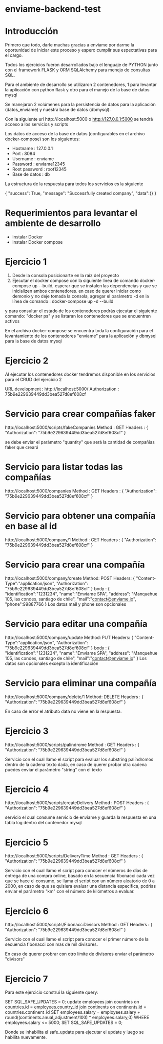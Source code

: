 # enviame-backend-test
# Introducción
Primero que todo, darle muchas gracias a enviame por darme la oportunidad de iniciar este proceso y espero cumplir sus espectativas para el cargo.

Todos los ejercicios fueron desarrollados bajo el lenguaje de PYTHON junto con el framework FLASK y ORM SQLAlchemy para menejo de consultas SQL.

Para el ambiente de desarrollo se utilizaron 2 contenedores, 1 para levantar la aplicación con python flask y otro para el manejo de la base de datos mysql

Se manejaron 2 volúmenes para la persistencia de datos para la aplicación (datos_enviame) y nuestra base de datos (dbmysql).

Con la siguiente url http://localhost:5000 o http://127.0.0.1:5000 se tendrá acceso a los servicios y scripts 

Los datos de acceso de la base de datos (configurables en el archivo docker-compose) son los siguientes:
* Hostname : 127.0.0.1
* Port : 8084
* Username : enviame
* Password : enviame12345
* Root password : root12345
* Base de datos : db

La estructura de la respuesta para todos los servicios es la siguiente

{
    "success": True,
    "message": "Successfully created company",
    "data":{}
}



# Requerimientos para levantar el ambiente de desarrollo
* Instalar Docker
* Instalar Docker compose


# Ejercicio 1
1. Desde la consola posicionarte en la raíz del proyecto
2. Ejecutar el docker compose con la siguiente línea de comando docker-compose up --build, esperar que se instalen las dependencias y que se inicializen ambos contenedores. en caso de querer iniciar como demonio y no deje tomada la consola, agregar el parámetro -d en la línea de comando : docker-compose up -d --build

y para consultar el estado de los contenedores podrás ejecutar el siguiente comando: "docker ps" y se listaran los contenedores que se encuentren activos

En el archivo docker-compose se encuentra toda la configuración para el levantamiento de los contenedores "enviame" para la aplicación y dbmysql para la base de datos mysql

# Ejercicio 2

Al ejecutar los contenedores docker tendremos disponible en los servicios para el CRUD del ejercicio 2

URL development : http://localhost:5000/
Authorization : 75b9e229639449dd3bea527d8ef608cf

# Servicio para crear compañías faker
http://localhost:5000/scripts/fakeCompanies
Method : GET
Headers : {
	"Authorization": "75b9e229639449dd3bea527d8ef608cf"
}

se debe enviar el parámetro "quantity" que será la cantidad de compañías faker que creará 

# Servicio para listar todas las compañías
http://localhost:5000/companies
Method : GET
Headers : {
	"Authorization": "75b9e229639449dd3bea527d8ef608cf"
}

# Servicio para obtener una compañía en base al id
http://localhost:5000/company/1
Method : GET
Headers : {
	"Authorization": "75b9e229639449dd3bea527d8ef608cf"
}

# Servicio para crear una compañía

http://localhost:5000/company/create
Method: POST
Headers: {
    "Content-Type":"application/json",
	"Authorization": "75b9e229639449dd3bea527d8ef608cf"
}
body : {
	"identification":"1231234",
	"name":"Emviame SPA",
	"address": "Manquehue 105, las condes, santiago de chile",
	"mail":"contact@enviame.io",
	"phone":99887766
}
Los datos mail y phone son opcionales

# Servicio para editar una compañía

http://localhost:5000/company/update
Method: PUT
Headers: {
    "Content-Type":"application/json",
	"Authorization": "75b9e229639449dd3bea527d8ef608cf"
}
body : {
	"identification":"1231234",
	"name":"Emviame SPA",
	"address": "Manquehue 105, las condes, santiago de chile",
	"mail":"contact@enviame.io"
}
Los datos son opcionales excepto la identificación

# Servicio para eliminar una compañía

http://localhost:5000/company/delete/1
Method: DELETE
Headers : {
	"Authorization": "75b9e229639449dd3bea527d8ef608cf"
}

En caso de error el atributo data no viene en la respuesta.

# Ejercicio 3

http://localhost:5000/scripts/palindrome
Method : GET
Headers : {
	"Authorization": "75b9e229639449dd3bea527d8ef608cf"
}

Servicio con el cual llamo el script para evaluar los substring palíndromos dentro de la cadena texto dada, en caso de querer probar otra cadena puedes enviar el parámetro "string" con el texto

# Ejercicio 4

http://localhost:5000/scripts/createDelivery
Method : POST
Headers : {
	"Authorization": "75b9e229639449dd3bea527d8ef608cf"
}

servicio el cual consume servicio de enviame y guarda la respuesta en una tabla log dentro del contenedor mysql

# Ejercicio 5
http://localhost:5000/scripts/DeliveryTime
Method : GET
Headers : {
	"Authorization": "75b9e229639449dd3bea527d8ef608cf"
}

Servicio con el cual llamo el script para conocer el números de días de entrega de una compra online, basado en la secuencia fibonacci
cada vez que se hace el consumo, se llama el script con un número aleatorio de 0 a 2000, en caso de que se quisiera evaluar una distancia especifica, podrías enviar el parámetro "km" con el número de kilómetros a evaluar.

# Ejercicio 6
http://localhost:5000/scripts/FibonacciDivisors
Method : GET
Headers : {
	"Authorization": "75b9e229639449dd3bea527d8ef608cf"
}

Servicio con el cual llamo el script para conocer el primer número de la secuencia fibonacci con mas de mil divisores.

En caso de querer probrar con otro límite de divisores enviar el parámetro "divisors"

# Ejercicio 7

Para este ejercicio construí la siguiente query:

SET SQL_SAFE_UPDATES = 0;
update employees 
join countries on countries.id = employees.country_id
join continents on continents.id = countries.continent_id
SET employees.salary = employees.salary + round((continents.anual_adjustment/100) * employees.salary,0)
WHERE employees.salary <= 5000;
SET SQL_SAFE_UPDATES = 0;

Donde se inhabilita el safe_update para ejecutar el update y luego se habilita nuevamente.

